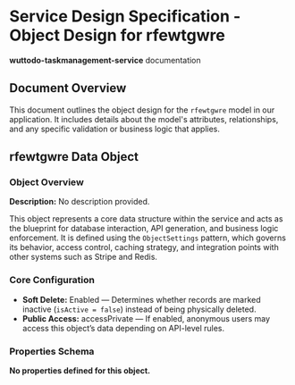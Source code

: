 # Service Design Specification - Object Design for rfewtgwre

**wuttodo-taskmanagement-service** documentation

## Document Overview

This document outlines the object design for the `rfewtgwre` model in our application. It includes details about the model's attributes, relationships, and any specific validation or business logic that applies.

## rfewtgwre Data Object

### Object Overview

**Description:** No description provided.

This object represents a core data structure within the service and acts as the blueprint for database interaction, API generation, and business logic enforcement.
It is defined using the `ObjectSettings` pattern, which governs its behavior, access control, caching strategy, and integration points with other systems such as Stripe and Redis.

### Core Configuration

- **Soft Delete:** Enabled — Determines whether records are marked inactive (`isActive = false`) instead of being physically deleted.
- **Public Access:** accessPrivate — If enabled, anonymous users may access this object’s data depending on API-level rules.

### Properties Schema

**No properties defined for this object.**
